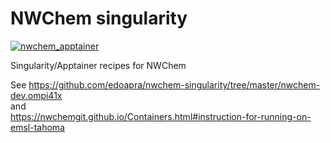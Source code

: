 # NWChem singularity
[![nwchem_apptainer](https://github.com/edoapra/nwchem-singularity/actions/workflows/apptainer_action.yml/badge.svg)](https://github.com/edoapra/nwchem-singularity/actions/workflows/apptainer_action.yml)

Singularity/Apptainer recipes for NWChem 


See https://github.com/edoapra/nwchem-singularity/tree/master/nwchem-dev.ompi41x   
and    
https://nwchemgit.github.io/Containers.html#instruction-for-running-on-emsl-tahoma
